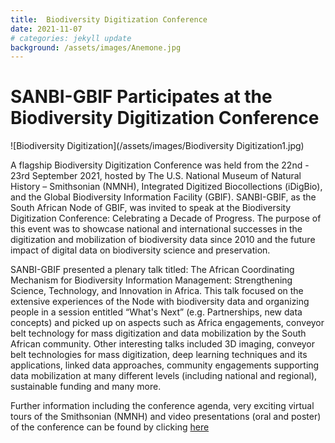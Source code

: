 ```yaml
---
title:  Biodiversity Digitization Conference
date: 2021-11-07
# categories: jekyll update
background: /assets/images/Anemone.jpg
---
```


# **SANBI-GBIF Participates at the Biodiversity Digitization Conference**

![Biodiversity Digitization](/assets/images/Biodiversity Digitization1.jpg)

A flagship Biodiversity Digitization Conference was held from the 22nd - 23rd September 2021, hosted by
The U.S. National Museum of Natural History – Smithsonian (NMNH), Integrated Digitized Biocollections (iDigBio), 
and the Global Biodiversity Information Facility (GBIF).   SANBI-GBIF, as the South African Node of GBIF, was 
invited to speak at the Biodiversity Digitization Conference: Celebrating a Decade of Progress. The purpose of
this event was to showcase national and international successes in the digitization and mobilization of 
biodiversity data since 2010 and the future impact of digital data on biodiversity science and preservation. 

SANBI-GBIF presented a plenary talk titled:
The African Coordinating Mechanism for Biodiversity Information Management: Strengthening Science, Technology, and Innovation in Africa. 
This talk focused on the extensive experiences of the Node with biodiversity data and organizing people in a session
entitled “What's Next” (e.g. Partnerships, new data concepts) and picked up on aspects such as Africa engagements, 
conveyor belt technology for mass digitization and data mobilization by the South African community. 
Other interesting talks included 3D imaging, conveyor belt technologies for mass digitization, deep learning 
techniques and its applications, linked data approaches, community engagements supporting data mobilization at
many different levels (including national and regional), sustainable funding and many more.  


Further information including the conference agenda, very exciting virtual tours of the Smithsonian (NMNH) and 
video presentations (oral and poster) of the conference can be found by
clicking [here](https://www.idigbio.org/content/biodiversity-digitization-2021)
